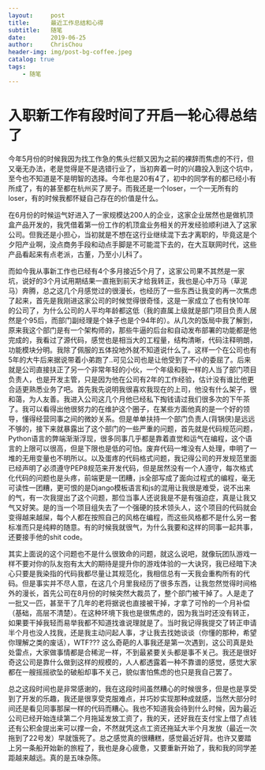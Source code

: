 ```yaml
---
layout:     post
title:      最近工作总结和心得
subtitle:   随笔
date:       2019-06-25
author:     ChrisChou
header-img: img/post-bg-coffee.jpeg
catalog: true
tags:
    - 随笔
---
```


# 入职新工作有段时间了开启一轮心得总结了

今年5月份的时候我因为找工作急的焦头烂额又因为之前的裸辞而焦虑的不行，但又毫无办法，老是觉得是不是选错行业了，当初奔着一时的兴趣投入到这个坑中，至今也不知道是不是明智的选择。今年也是20有4了，初中的同学有的都已经小有所成了，有的甚至都在杭州买了房子。而我还是一个loser，一个一无所有的loser，有的时候我都怀疑自己存在的价值是什么。

在6月份的时候运气好进入了一家规模达200人的企业，这家企业居然也是做机顶盒产品开发的，我凭借着第一份工作的机顶盒业务相关的开发经验顺利进入了这家公司。但我还是小担心，当初就是不想在这行业继续混下去才离职的，毕竟这是个夕阳产业啊，没点商务手段和动点手脚是不可能混下去的，在大互联网时代，这些产品看起来有点老派，古董，乃至小儿科了。

而如今我从事新工作也已经有4个多月接近5个月了，这家公司果不其然是一家坑，说好的3个月试用期结果一直拖到前天才给我转正，我也是心中万马（草泥马）奔腾，总之这几个月感觉过的很漫长，也经历了一些东西让我变的再一次焦虑了起来，首先是我刚进这家公司的时候觉得很奇怪，这是一家成立了也有快10年的公司了，为什么公司的人平均年龄都这低（我的直属上级就是部门项目负责人居然是个95后，而部门副经理是个妹子也是个94年的）。从几次的饭局中我了解到，原来我这个部门是有一个架构师的，那些牛逼的后台和自动发布部署的功能都是他完成的，我看过了源代码，感觉也是相当大的工程量，结构清晰，代码注释明朗，功能模块分明。我除了佩服的五体投地外就不知道说什么了。这样一个在公司也有5年的大牛后来据说带着小弟跑了..可见公司也是让他受到了不小的委屈了。后来就是公司直接扶正了另一个非常年轻的小伙，一个年级和我一样的人当了部门项目负责人，也是开发主管，只是因为他在公司有2年的工作经验，估计没有谁比他更合适更熟悉业务了吧。首先我先说明我很喜欢我现在的上司，他没有什么架子，很和蔼，为人友善。我进入公司这几个月他已经私下掏钱请过我们很多次的下午茶了。我可以看得出他很努力的在维护这个圈子，在某些方面他真的是一个好的领导，懂得经营同事之间的微妙关系。但是单单扶持一个部门负责人(背锅侠)是远远不够的，接下来就暴露出了这个部门的一些严重的问题，首先就是代码规范问题，Python语言的弊端渐渐浮现，很多同事几乎都是靠着直觉和运气在编程，这个语言的上限可以很高，但是下限也是低的可怕。废弃代码一堆没有人处理，申明了一堆的无用变量也不明所以。以及蛋疼的代码格式问题，我记得公司的开发规范里面已经声明了必须遵守PEP8规范来开发代码，但是居然没有一个人遵守，每次格式化代码的问题也是头疼，前端更是一团糟，js全部写成了面向过程式的编程，毫无可读性一团糟，更可恨的是Django模板语言和js的混用让我很是难受，说不出来的气，有一次我提出了这个问题，那位当事人还说我是不是有强迫症，真是让我又气又好笑。是的当一个项目组失去了一个强硬的技术领头人，这个项目的代码就会变得越来越屎，每个人都在按照自己的风格在编程，而这些风格都不是什么另一套标准而只是纯粹的随意。有的时候我就很气，为什么我要和这样的同事一起共事，还要接手他的shit code。

其实上面说的这个问题也不是什么很致命的问题，就这么说吧，就像玩团队游戏一样不要对你的队友抱有太大的期待是提升你的游戏体验的一大诀窍，我已经暗下决心只要是我染指的代码我都尽量让其规范化，我相信总有一天我会重构所有的代码。但是事实并不尽人意，在这几个月里我经历了很多东西，让我忽然觉得时间格外的漫长，首先公司在8月份的时候突然大裁员了，整个部门被干掉了。人是走了一批又一匹，甚至干了几年的老将据说也直接被干掉，才拿了可怜的一个月补偿（基础，高层不清楚）。在这种环境下我也是很焦虑的，因为我当时还没有转正，如果要干掉我轻而易举我都不知道找谁说理就是了。当时我记得我提交了转正申请半个月也没人找我，还是我主动问起人事，才让我去找她谈谈（你懂的那种，希望你理解之类的废话），WTF??? 这么奇葩的人事我还是第一次遇到，这公司真是处处雷点，大家做事情都是合稀泥一样，不到最紧要关头都是事不关己。我还是很好奇这公司是靠什么做到这样的规模的，人人都透露着一种不靠谱的感觉，感觉大家都在一艘摇摇欲坠的破船却事不关己，貌似害怕焦虑的也只是我自己罢了。

总之这段时间也是非常感谢的，我在这段时间虽然糟心的时候很多，但是也是享受到了开发的乐趣，我还是很享受克服难点，并巧妙实现那种成就感，当然大部分时间还是看见同事那屎一样的代码而糟心。我也不知道我会待到什么时候，因为最近公司已经开始连续第二个月拖延发放工资了，我的天，还好我在支付宝上借了点钱还有公积金提出来可以撑一会，不然就凭这点工资还拖延大半个月发放（最近一次拖到了22号发）早就饿死了。总之感觉真的很糟糕，感觉最近好背。也许又要踏上另一条船开始新的旅程了，我也是身心疲惫，又要重新开始了，我和我的同学差距越来越远。真的是五味杂陈。